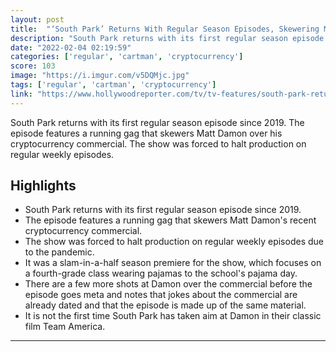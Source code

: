 ```yaml
---
layout: post
title:  "‘South Park’ Returns With Regular Season Episodes, Skewering Matt Damon and Cryptocurrency"
description: "South Park returns with its first regular season episode since 2019. The episode features a running gag that skewers Matt Damon over his cryptocurrency commercial. The show was forced to halt production on regular weekly episodes."
date: "2022-02-04 02:19:59"
categories: ['regular', 'cartman', 'cryptocurrency']
score: 103
image: "https://i.imgur.com/v5DQMjc.jpg"
tags: ['regular', 'cartman', 'cryptocurrency']
link: "https://www.hollywoodreporter.com/tv/tv-features/south-park-returns-matt-damon-cryptocurrency-1235086421/amp/"
---
```


South Park returns with its first regular season episode since 2019. The episode features a running gag that skewers Matt Damon over his cryptocurrency commercial. The show was forced to halt production on regular weekly episodes.

## Highlights

- South Park returns with its first regular season episode since 2019.
- The episode features a running gag that skewers Matt Damon's recent cryptocurrency commercial.
- The show was forced to halt production on regular weekly episodes due to the pandemic.
- It was a slam-in-a-half season premiere for the show, which focuses on a fourth-grade class wearing pajamas to the school's pajama day.
- There are a few more shots at Damon over the commercial before the episode goes meta and notes that jokes about the commercial are already dated and that the episode is made up of the same material.
- It is not the first time South Park has taken aim at Damon in their classic film Team America.

---
